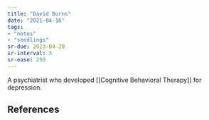 ```yaml
---
title: "David Burns"
date: "2021-04-16"
tags:
- "notes"
- "seedlings"
sr-due: 2023-04-20
sr-interval: 3
sr-ease: 250
---
```


A psychiatrist who developed [[Cognitive Behavioral Therapy]] for depression.

## References

